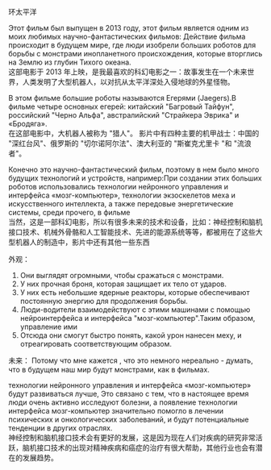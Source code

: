 环太平洋

Этот фильм был выпущен в 2013 году, этот фильм является одним из моих любимых научно-фантастических фильмов: Действие фильма происходит в будущем мире, где люди изобрели больших роботов для борьбы с монстрами инопланетного происхождения, которые вторглись на Землю из глубин Тихого океана.  
这部电影于 2013 年上映，是我最喜欢的科幻电影之一：故事发生在一个未来世界，人类发明了大型机器人，以对抗从太平洋深处入侵地球的外星怪物。  

В этом фильме большие роботы называются Егерями
(Jaegers).В фильме четыре основных егерей: китайский "Багровый Тайфун", российский "Черно Альфа", австралийский "Страйкера Эврика" и «Бродяга».  
在这部电影中，大机器人被称为 "猎人"。
影片中有四种主要的机甲战士：中国的 "深红台风"、俄罗斯的 "切尔诺阿尔法"、澳大利亚的 "斯崔克尤里卡 "和 "流浪者"。  

Конечно это научно-фантастический фильм, поэтому в нем было много будущих технологий и устройств, например:При создании этих больших роботов использовались технологии нейронного управления и интерфейса «мозг-компьютер», технологии экзоскелетов меха и искусственного интеллекта, а также передовые энергетические системы, среди прочего, в фильме  
当然，这是一部科幻电影，所以有很多未来的技术和设备，比如：神经控制和脑机接口技术、机械外骨骼和人工智能技术、先进的能源系统等等，都被用在了这些大型机器人的制造中，影片中还有其他一些东西  

外观：
1. Они выглядят огромными, чтобы сражаться с монстрами.
2. У них прочная броня, которая защищает их тело от ударов.
3. У них есть небольшие ядерные реакторы, которые обеспечивают постоянную энергию для продолжения борьбы.
4. Люди-водители взаимодействуют с этими машинами с помощью нейроинтерфейса и интерфейса "мозг-компьютер".Таким образом, управление ими
5. Отсюда они смогут быстро понять, какой урон нанесен меху, и отреагировать соответствующим образом.

未来：
Потому что мне кажется , что это немного нереально - думать, что в будущем наш мир будут монстрами, как в фильмах.

технологии нейронного управления и интерфейса «мозг-компьютер» будут развиваться лучше, Это связано с тем, что в настоящее время люди очень активно исследуют болезни, а появление технологии интерфейса мозг-компьютер значительно помогло в лечении психических и онкологических заболеваний, и будут потенциальные тенденции в других отраслях.  
神经控制和脑机接口技术会有更好的发展，这是因为现在人们对疾病的研究非常活跃，脑机接口技术的出现对精神疾病和癌症的治疗有很大帮助，其他行业也会有潜在的发展趋势。
